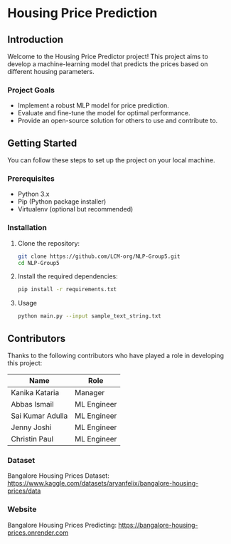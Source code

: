 # Housing Price Prediction

## Introduction

Welcome to the Housing Price Predictor project! This project aims to develop a machine-learning model that predicts the prices based on different housing parameters.

### Project Goals

- Implement a robust MLP model for price prediction.
- Evaluate and fine-tune the model for optimal performance.
- Provide an open-source solution for others to use and contribute to.

## Getting Started

You can follow these steps to set up the project on your local machine.

### Prerequisites

- Python 3.x
- Pip (Python package installer)
- Virtualenv (optional but recommended)

### Installation

1. Clone the repository:

   ```bash
   git clone https://github.com/LCM-org/NLP-Group5.git
   cd NLP-Group5

2. Install the required dependencies:

    ```bash
    pip install -r requirements.txt

3. Usage

    ```bash
    python main.py --input sample_text_string.txt


## Contributors

Thanks to the following contributors who have played a role in developing this project:

| Name              | Role         
| ----------------- | ------------- |
| Kanika Kataria   |  Manager | 
| Abbas Ismail      | ML Engineer    |
| Sai Kumar Adulla   | ML Engineer      |
| Jenny Joshi   | ML Engineer           |
| Christin Paul   | ML Engineer   |


### Dataset
Bangalore Housing Prices Dataset: https://www.kaggle.com/datasets/aryanfelix/bangalore-housing-prices/data

### Website
Bangalore Housing Prices Predicting: https://bangalore-housing-prices.onrender.com
